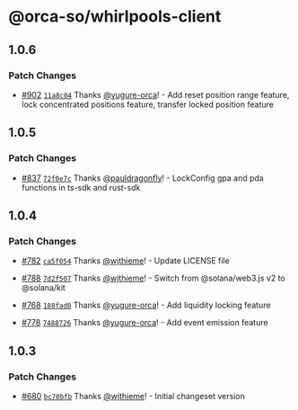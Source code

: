 # @orca-so/whirlpools-client

## 1.0.6

### Patch Changes

- [#902](https://github.com/orca-so/whirlpools/pull/902) [`11a8c04`](https://github.com/orca-so/whirlpools/commit/11a8c0420da5f6cf4cde26f82216bef5a703c2ea) Thanks [@yugure-orca](https://github.com/yugure-orca)! - Add reset position range feature, lock concentrated positions feature, transfer locked position feature

## 1.0.5

### Patch Changes

- [#837](https://github.com/orca-so/whirlpools/pull/837) [`72f0e7c`](https://github.com/orca-so/whirlpools/commit/72f0e7c7effcbafefec2df67b0422111acfc3259) Thanks [@pauldragonfly](https://github.com/pauldragonfly)! - LockConfig gpa and pda functions in ts-sdk and rust-sdk

## 1.0.4

### Patch Changes

- [#782](https://github.com/orca-so/whirlpools/pull/782) [`ca5f054`](https://github.com/orca-so/whirlpools/commit/ca5f054066d34943eefe72228b442525e849eaeb) Thanks [@wjthieme](https://github.com/wjthieme)! - Update LICENSE file

- [#788](https://github.com/orca-so/whirlpools/pull/788) [`7d2f507`](https://github.com/orca-so/whirlpools/commit/7d2f507081398973e712390281df535b3fc8988c) Thanks [@wjthieme](https://github.com/wjthieme)! - Switch from @solana/web3.js v2 to @solana/kit

- [#768](https://github.com/orca-so/whirlpools/pull/768) [`188fad0`](https://github.com/orca-so/whirlpools/commit/188fad03422a55369f1ad50278c59030b786fc72) Thanks [@yugure-orca](https://github.com/yugure-orca)! - Add liquidity locking feature

- [#778](https://github.com/orca-so/whirlpools/pull/778) [`7488726`](https://github.com/orca-so/whirlpools/commit/748872685428e0dd6a12b16091d31f9882f91541) Thanks [@yugure-orca](https://github.com/yugure-orca)! - Add event emission feature

## 1.0.3

### Patch Changes

- [#680](https://github.com/orca-so/whirlpools/pull/680) [`bc70bfb`](https://github.com/orca-so/whirlpools/commit/bc70bfb40068bb13282a92a7b36f501429470b27) Thanks [@wjthieme](https://github.com/wjthieme)! - Initial changeset version
